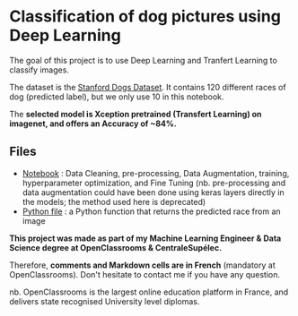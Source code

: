 # Classification of dog pictures using Deep Learning

The goal of this project is to use Deep Learning and Tranfert Learning to classify images.
 
The dataset is the [Stanford Dogs Dataset](http://vision.stanford.edu/aditya86/ImageNetDogs/).
It contains 120 different races of dog (predicted label), but we only use 10 in this notebook.
 
The **selected model is Xception pretrained (Transfert Learning) on imagenet, and offers an Accuracy of ~84%.**

## Files
- [Notebook](https://github.com/fauconnier-n/ML-Engineer-OpenClassrooms-projects/blob/main/05%20-%20Classez%20des%20images%20%C3%A0%20l'aide%20d'algorithmes%20de%20Deep%20Learning/FAUCONNIER_Nicolas_1_notebook_062022.ipynb) : Data Cleaning, pre-processing, Data Augmentation, training, hyperparameter optimization, and Fine Tuning (nb. pre-processing and data augmentation could have been done using keras layers directly in the models; the method used here is deprecated)
- [Python file](https://github.com/fauconnier-n/ML-Engineer-OpenClassrooms-projects/blob/main/05%20-%20Classez%20des%20images%20%C3%A0%20l'aide%20d'algorithmes%20de%20Deep%20Learning/FAUCONNIER_Nicolas_2_programme_062022.py) : a Python function that returns the predicted race from an image


**This project was made as part of my Machine Learning Engineer & Data Science degree at OpenClassrooms & CentraleSupélec.**

Therefore, **comments and Markdown cells are in French** (mandatory at OpenClassrooms). Don't hesitate to contact me if you have any question.

nb. OpenClassrooms is the largest online education platform in France, and delivers state recognised University level diplomas.




